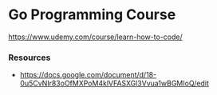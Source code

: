 # Go Programming Course
https://www.udemy.com/course/learn-how-to-code/

### Resources
* https://docs.google.com/document/d/18-0u5CvNIr83oOfMXPoM4klVFASXGl3Vvua1wBGMIoQ/edit